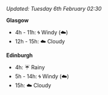 *Updated: Tuesday 6th February 02:30*

**Glasgow**

* 4h - 11h: :cyclone: Windy (:cloud:)
* 12h - 15h: :cloud: Cloudy

**Edinburgh**

* 4h: :umbrella: Rainy
* 5h - 14h: :cyclone: Windy (:cloud:)
* 15h: :cloud: Cloudy
